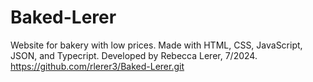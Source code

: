 # Baked-Lerer
Website for bakery with low prices. 
Made with HTML, CSS, JavaScript, JSON, and Typecript.
Developed by Rebecca Lerer, 7/2024.
https://github.com/rlerer3/Baked-Lerer.git
